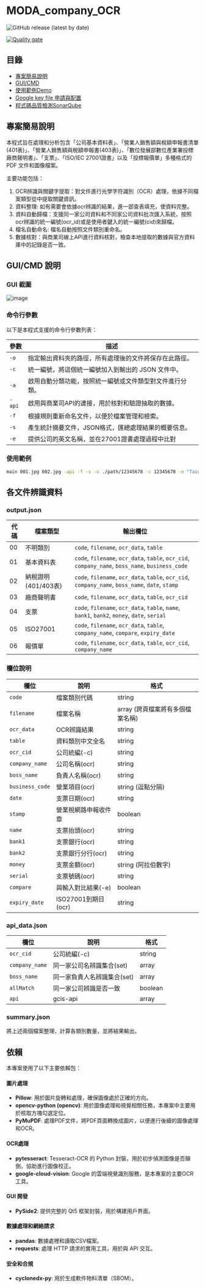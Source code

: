# MODA_company_OCR

![GitHub release (latest by date)](https://img.shields.io/github/v/release/JunTingLin/MODA_company_OCR)


[![Quality gate](https://sonarcloud.io/api/project_badges/quality_gate?project=JunTingLin_MODA_company_OCR)](https://sonarcloud.io/summary/new_code?id=JunTingLin_MODA_company_OCR)

## 目錄
+ [專案簡易說明](#專案簡易說明)
+ [GUI/CMD](#guicmd-說明)
+ [使用範例Demo](https://www.youtube.com/watch?v=_2ykBWYJUKA&ab_channel=%E6%9E%97%E4%BF%8A%E9%9C%86)
+ [Google key file 申請與配置](./doc/Cloud%20Vision%20API.md)
+ [程式碼品質檢測SonarQube](./doc/SonarQube.md)

## 專案簡易說明

本程式旨在處理和分析包含「公司基本資料表」、「營業人銷售額與稅額申報書清單(401表)」、「營業人銷售額與稅額申報書(403表)」、「數位發展部數位產業署投標廠商聲明書」、「支票」、「ISO/IEC 27001證書」以及「投標報價單」多種格式的 PDF 文件和圖像檔案。

主要功能包括：
1.	OCR辨識與關鍵字提取：對文件進行光學字符識別（OCR）處理，依據不同檔案類型從中提取關鍵資訊。
2. 資料整理: 如有需要會依據ocr辨識的結果，進一部查表填充，使資料完整。
3. 資料自動歸檔：支援同一家公司資料和不同家公司資料批次匯入系統，按照ocr辨識的統一編號(ocr_id)或是使用者鍵入的統一編號(cid)來歸檔。
4. 檔名自動命名:  檔名自動按照文件類別重命名。
5. 數據核對：與商業司線上API進行資料核對，檢查本地提取的數據與官方資料庫中的記錄是否一致。

## GUI/CMD 說明

### GUI 截圖
![image](https://github.com/JunTingLin/MODA_company_OCR/assets/92431095/c84cb968-6e2d-4a57-b20e-60bc861c7cdb)


### 命令行參數

以下是本程式支援的命令行參數列表：

| 參數       | 描述                                                         |
|------------|--------------------------------------------------------------|
| `-o`       | 指定輸出資料夾的路徑，所有處理後的文件將保存在此路徑。      |
| `-c`       | 統一編號，將這個統一編號加入到輸出的 JSON 文件中。          |
| `-a`       | 啟用自動分類功能，按照統一編號或文件類型對文件進行分類。      |
| `-api`     | 啟用與商業司API的連接，用於核對和驗證抽取的數據。            |
| `-f`       | 根據規則重新命名文件，以便於檔案管理和檢索。                  |
| `-s`       | 產生統計摘要文件，JSON格式，匯總處理結果的概要信息。    |
| `-e`       | 提供公司的英文名稱，並在27001證書處理過程中比對        |

### 使用範例

```bash
main 001.jpg 002.jpg -api -f -s -o ./path/12345678 -c 12345678 -e "Taiwan Technology Inc."
```

## 各文件辨識資料

### output.json

| 代碼 | 檔案類型 | 輸出欄位 |
| ---- | ------- | ------- |
| 00   | 不明類別 | `code`, `filename`, `ocr_data`, `table` |
| 01   | 基本資料表 | `code`, `filename`, `ocr_data`, `table`, `ocr_cid`, `company_name`, `boss_name`, `business_code` |
| 02   | 納稅證明(401/403表) | `code`, `filename`, `ocr_data`, `table`, `ocr_cid`, `company_name`, `boss_name`, `date`, `stamp` |
| 03   | 廠商聲明書 | `code`, `filename`, `ocr_data`, `table`, `ocr_cid` |
| 04   | 支票 | `code`, `filename`, `ocr_data`, `table`, `name`, `bank1`, `bank2`, `money`, `date`, `serial` |
| 05   | ISO27001 | `code`, `filename`, `ocr_data`, `table`, `company_name`, `compare`, `expiry_date` |
| 06   | 報價單 | `code`, `filename`, `ocr_data`, `table`, `ocr_cid`, `company_name` |

### 欄位說明

| 欄位 | 說明 | 格式 |
| ---- | ---- | ---- |
| `code` | 檔案類別代碼 | string |
| `filename` | 檔案名稱 | array (跨頁檔案將有多個檔案名稱) |
| `ocr_data` | OCR辨識結果 | string |
| `table` | 資料類別中文全名 | string |
| `ocr_cid` | 公司統編(-c) | string |
| `company_name` | 公司名稱(ocr) | string |
| `boss_name` | 負責人名稱(ocr) | string |
| `business_code` | 營業項目(ocr) | string (逗點分隔) |
| `date` | 支票日期(ocr) | string |
| `stamp` | 營業稅網路申報收件章 | boolean |
| `name` | 支票抬頭(ocr) | string |
| `bank1` | 支票銀行(ocr) | string |
| `bank2` | 支票銀行分行(ocr) | string |
| `money` | 支票金額(ocr) | string (阿拉伯數字) |
| `serial` | 支票號碼(ocr) | string |
| `compare` | 與輸入對比結果(-e) | boolean |
| `expiry_date` | ISO27001到期日(ocr) | string |

### api_data.json

| 欄位 | 說明 | 格式 |
| ---- | ---- | ---- |
| `ocr_cid` | 公司統編(-c) | string |
| `company_name` | 同一家公司名辨識集合(set) | array |
| `boss_name` | 同一家負責人名辨識集合(set) | array |
| `allMatch` | 同一家公司辨識是否一致 | boolean |
| `api` | gcis-api | array |

### summary.json

將上述兩個檔案整理，計算各類別數量，並將結果輸出。

## 依賴

本專案使用了以下主要依賴包：

#### 圖片處理
- **Pillow**: 用於圖片旋轉和處理，確保圖像處於正確的方向。
- **opencv-python (opencv)**: 用於圖像處理和視覺相關任務，本專案中主要用於核取方塊勾選定位。
- **PyMuPDF**: 處理PDF文件，將PDF頁面轉換成圖片，以便進行後續的圖像處理和OCR。

#### OCR處理
- **pytesseract**: Tesseract-OCR 的 Python 封裝，用於初步偵測圖像是否顛倒，協助進行圖像校正。
- **google-cloud-vision**: Google 的雲端視覺識別服務，是本專案的主要OCR工具。

#### GUI 開發
- **PySide2**: 提供完整的 Qt5 框架封裝，用於構建用戶界面。

#### 數據處理和網絡請求
- **pandas**: 數據處裡和讀取CSV檔案。
- **requests**: 處理 HTTP 請求的實用工具，用於與 API 交互。

#### 安全和合規
- **cyclonedx-py**: 用於生成軟件物料清單（SBOM）。




